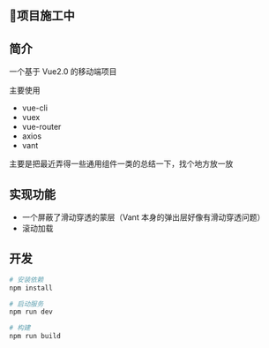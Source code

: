 ## 🚧项目施工中

## 简介
一个基于 Vue2.0 的移动端项目

主要使用
- vue-cli
- vuex
- vue-router
- axios
- vant

主要是把最近弄得一些通用组件一类的总结一下，找个地方放一放


## 实现功能
- 一个屏蔽了滑动穿透的蒙层（Vant 本身的弹出层好像有滑动穿透问题）
- 滚动加载


## 开发
```bash
# 安装依赖
npm install

# 启动服务
npm run dev

# 构建
npm run build
```